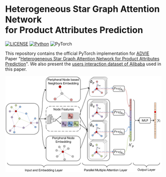 # Heterogeneous Star Graph Attention Network <br> for Product Attributes Prediction </br>

[![LICENSE](https://img.shields.io/badge/license-MIT-green)](https://github.com/yaoyao-liu/mnemonics/blob/master/LICENSE)
[![Python](https://img.shields.io/badge/python-3.6-blue.svg)](https://www.python.org/)
![PyTorch](https://img.shields.io/badge/pytorch-1.5-%237732a8)

This repository contains the official PyTorch implementation for [ADVIE](https://www.journals.elsevier.com/advanced-engineering-informatics) Paper "[Heterogeneous Star Graph Attention Network for Product Attributes Prediction](https://arxiv.)". 
We also present the [users interaction dataset of Alibaba](https://github.com/zxjwudi/Alibaba-Custermers-Interaction-Dataset) used in this paper.


<div align="center">
  <img src="https://github.com/zxjwudi/materials/blob/main/architecture.png" width="600px" />
</div>


